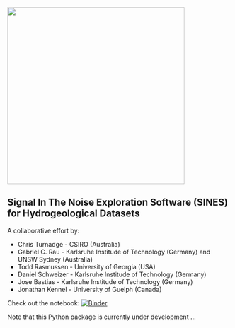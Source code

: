 <img src="https://github.com/hydrogeoscience/HydroGeoSines/blob/master/HGS_v0.jpg" width="400" />

## Signal In The Noise Exploration Software (SINES) for Hydrogeological Datasets

A collaborative effort by: 
* Chris Turnadge - CSIRO (Australia)
* Gabriel C. Rau - Karlsruhe Institude of Technology (Germany) and UNSW Sydney (Australia)
* Todd Rasmussen - University of Georgia (USA)
* Daniel Schweizer - Karlsruhe Institude of Technology (Germany)
* Jose Bastias - Karlsruhe Institude of Technology (Germany)
* Jonathan Kennel - University of Guelph (Canada)

Check out the notebook: [![Binder](https://mybinder.org/badge_logo.svg)](https://mybinder.org/v2/gh/SinesHydro/HydroGeoSines/master?filepath=hydrogeosines_baldry_demo_v0.ipynb)

Note that this Python package is currently under development ...
